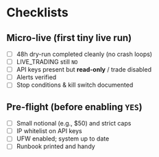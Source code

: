 # Checklists

## Micro-live (first tiny live run)
- [ ] 48h dry-run completed cleanly (no crash loops)
- [ ] LIVE_TRADING still `NO`
- [ ] API keys present but **read-only** / trade disabled
- [ ] Alerts verified
- [ ] Stop conditions & kill switch documented

## Pre-flight (before enabling `YES`)
- [ ] Small notional (e.g., $50) and strict caps
- [ ] IP whitelist on API keys
- [ ] UFW enabled; system up to date
- [ ] Runbook printed and handy
